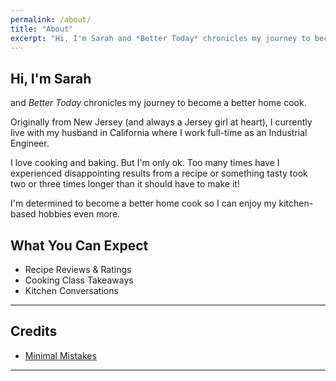 ```yaml
---
permalink: /about/
title: "About"
excerpt: "Hi, I'm Sarah and *Better Today* chronicles my journey to become a better home cook."
---
```


## Hi, I'm Sarah 

and *Better Today* chronicles my journey to become a better home cook.

Originally from New Jersey (and always a Jersey girl at heart), I currently live with my husband in California where I work full-time as an Industrial Engineer.

I love cooking and baking. But I'm only ok. Too many times have I experienced disappointing results from a recipe or something tasty took two or three times longer than it should have to make it!

I'm determined to become a better home cook so I can enjoy my kitchen-based hobbies even more.

## What You Can Expect

- Recipe Reviews & Ratings
- Cooking Class Takeaways
- Kitchen Conversations

---

## Credits

- [Minimal Mistakes](https://mmistakes.github.io/)

---
